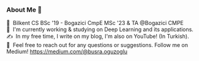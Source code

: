 ### About Me 👋

📕 &nbsp;Bilkent CS BSc '19 - Bogazici CmpE MSc '23 & TA @Bogazici CMPE\
🌱 &nbsp;I'm currently working & studying on Deep Learning and its applications.\
✍️ &nbsp;In my free time, I write on my blog, I'm also on YouTube! (In Turkish).\
💬 &nbsp;Feel free to reach out for any questions or suggestions. Follow me on Medium! https://medium.com/@busra.oguzoglu
